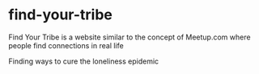 # find-your-tribe
Find Your Tribe is a website similar to the concept of Meetup.com where people find connections in real life

Finding ways to cure the loneliness epidemic
